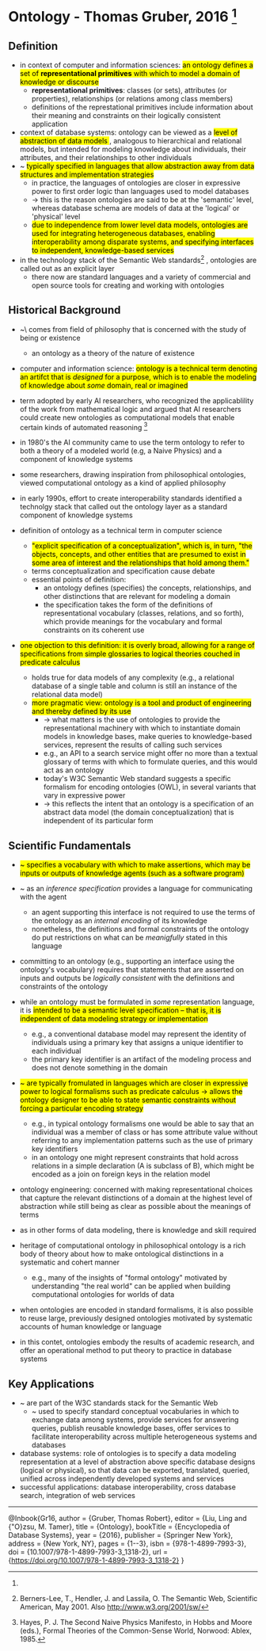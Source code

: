 # Ontology - Thomas Gruber, 2016 [^1]

## Definition

- in context of computer and information sciences: <mark>an ontology defines a set of **representational primitives** with which to model a domain of knowledge or discourse </mark>
  - **representational primitives**: classes (or sets), attributes (or properties), relationships (or relations among class members)
  - definitions of the represtational primitives include information about their meaning and constraints on their logically consistent application
- context of database systems: ontology can be viewed as a <mark> level of abstraction of data models </mark>, analogous to hierarchical and relational models, but intended for modeling knowledge about individuals, their attributes, and their relationships to other individuals
- \~ <mark> typically specified in languages that allow abstraction away from data structures and implementation strategies </mark>
  - in practice, the languages of ontologies are closer in expressive power to first order logic than languages used to model databases
  - -> this is the reason ontologies are said to be at the 'semantic' level, whereas database schema are models of data at the 'logical' or 'physical' level
  - <mark> due to independence from lower level data models, ontologies are used for integrating heterogeneous databases, enabling interoperability among disparate systems, and specifying interfaces to independent, knowledge-based services </mark>
- in the technology stack of the Semantic Web standards[^2] , ontologies are called out as an explicit layer
  - there now are standard languages and a variety of commercial and open source tools for creating and working with ontologies

## Historical Background

- ~\ comes from field of philosophy that is concerned with the study of being or existence
  - an ontology as a theory of the nature of existence
- computer and information science: <mark> ontology is a technical term denoting an artifct that is _designed_ for a purpose, which is to enable the modeling of knowledge about _some_ domain, real or imagined </mark>

- term adopted by early AI researchers, who recognized the applicablility of the work from mathematical logic and argued that AI researchers could create new ontologies as computational models that enable certain kinds of automated reasoning [^3]
- in 1980's the AI community came to use the term ontology to refer to both a theory of a modeled world (e.g, a Naive Physics) and a component of knowledge systems
- some researchers, drawing inspiration from philosophical ontologies, viewed computational ontology as a kind of applied philosophy

- in early 1990s, effort to create interoperability standards identified a technolgy stack that called out the ontology layer as a standard component of knowledge systems
- definition of ontology as a technical term in computer science
  - <mark> "explicit specification of a conceptualization", which is, in turn, "the objects, concepts, and other entities that are presumed to exist in some area of interest and the relationships that hold among them." </mark>
  - terms conceptualization and specification cause debate
  - essential points of definition:
    - an ontology defines (specifies) the concepts, relationships, and other distinctions that are relevant for modeling a domain
    - the specification takes the form of the definitions of representational vocabulary (classes, relations, and so forth), which provide meanings for the vocabulary and formal constraints on its coherent use

- <mark> one objection to this definition: it is overly broad, allowing for a range of specifications from simple glossaries to logical theories couched in predicate calculus </mark>
  - holds true for data models of any complexity (e.g., a relational database of a single table and column is still an instance of the relational data model)
  - <mark> more pragmatic view: ontology is a tool and product of engineering and thereby defined by its use </mark>
    - -> what matters is the use of ontologies to provide the representational machinery with which to instantiate domain models in knowledge bases, make queries to knowledge-based services, represent the results of calling such services
    - e.g., an API to a search service might offer no more than a textual glossary of terms with which to formulate queries, and this would act as an ontology
    - today's W3C Semantic Web standard suggests a specific formalism for encoding ontologies (OWL), in several variants that vary in expressive power
    - -> this reflects the intent that an ontology is a specification of an abstract data model (the domain conceptualization) that is independent of its particular form


## Scientific Fundamentals
 
- <mark> \~ specifies a vocabulary with which to make assertions, which may be inputs or outputs of knowledge agents (such as a software program) </mark>
- \~ as an _inference specification_ provides a language for communicating with the agent
  - an agent supporting this interface is not required to use the terms of the ontology as an _internal encoding_ of its knowledge
  - nonetheless, the definitions and formal constraints of the ontology do put restrictions on what can be _meanigfully_ stated in this language
- committing to an ontology (e.g., supporting an interface using the ontology's vocabulary) requires that statements that are asserted on inputs and outputs be _logically consistent_ with the definitions and constraints of the ontology

- while an ontology must be formulated in _some_ representation language, it is <mark> intended to be a semantic level specification – that is, it is independent of data modeling strategy or implementation </mark>
  - e.g., a conventional database model may represent the identity of individuals using a primary key that assigns a unique identifier to each individual
  - the primary key identifier is an artifact of the modeling process and does not denote something in the domain
- <mark> \~ are typically fromulated in languages which are closer in expressive power to logical formalisms such as predicate calculus -> allows the ontology designer to be able to state semantic constraints without forcing a particular encoding strategy </mark>
  - e.g., in typical ontology formalisms one would be able to say that an individual was a member of class or has some attribute value without referring to any implementation patterns such as the use of primary key identifiers
  - in an ontology one might represent constraints that hold across relations in a simple declaration (A is subclass of B), which might be encoded as a join on foreign keys in the relation model

- ontology engineering: concerned with making representational choices that capture the relevant distinctions of a domain at the highest level of abstraction while still being as clear as possible about the meanings of terms
- as in other forms of data modeling, there is knowledge and skill required
- heritage of computational ontology in philosophical ontology is a rich body of theory about how to make ontological distinctions in a systematic and cohert manner
  - e.g., many of the insights of "formal ontology" motivated by understanding "the real world" can be applied when building computational ontologies for worlds of data
- when ontologies are encoded in standard formalisms, it is also possible to reuse large, previously designed ontologies motivated by systematic accounts of human knowledge or language
- in this contet, ontologies embody the results of academic research, and offer an operational method to put theory to practice in database systems


## Key Applications

- \~ are part of the W3C standards stack for the Semantic Web
  - \~ used to specify standard conceptual vocabularies in which to exchange data among systems, provide services for answering queries, publish reusable knowledge bases, offer services to facilitate interoperability across multiple heterogeneous systems and databases
- database systems: role of ontologies is to specify a data modeling representation at a level of abstraction above specific database designs (logical or physical), so that data can be exported, translated, queried, unified across independently developed systems and services
- successful applications: database interoperability, cross database search, integration of web services









______________________________________
[^1]: 
@Inbook{Gr16,
    author = {Gruber, Thomas Robert},
    editor = {Liu, Ling and {\"O}zsu, M. Tamer},
    title = {Ontology},
    bookTitle = {Encyclopedia of Database Systems},
    year = {2016},
    publisher = {Springer New York},
    address = {New York, NY},
    pages = {1--3},
    isbn = {978-1-4899-7993-3},
    doi = {10.1007/978-1-4899-7993-3_1318-2},
    url = {https://doi.org/10.1007/978-1-4899-7993-3_1318-2}
}

[^2]: Berners-Lee, T., Hendler, J. and Lassila, O.  The Semantic Web, Scientific American, May 2001.  Also http://www.w3.org/2001/sw/

[^3]: Hayes, P. J. The Second Naive Physics Manifesto, in Hobbs and Moore (eds.), Formal Theories of the Common-Sense World, Norwood: Ablex, 1985.
